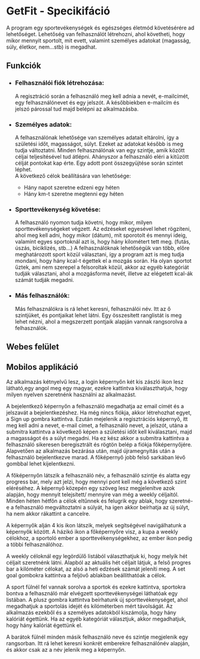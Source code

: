 # GetFit - Specikifáció
A program egy sportevékenységek és egészséges életmód követésérére ad lehetőséget. Lehetőség van felhasználót létrehozni, ahol követheti, hogy mikor mennyit sportolt, mit evett, valamint személyes adatokat (magasság, súly, életkor, nem...stb) is megadhat. 

## Funkciók
* ### Felhasználói fiók létrehozása:
  A regisztráció során a felhasználó meg kell adnia a nevét, e-mailcímét, egy felhasználónevet és egy jelszót. A későbbiekben e-mailcím és jelszó párossal tud majd belépni az alkalmazásba. 
  
* ### Személyes adatok:
  A felhasználónak lehetősége van személyes adatait eltárolni, így a születési időt, magasságot, súlyt. Ezeket az adatokat később is meg tudja változtatni. Minden felhasználónak van egy szintje, amik között céljai teljesítésével tud átlépni.  Ahányszor a felhasználó eléri a kitűzött célját pontokat kap érte. Egy adott pont összegyüjtése során szintet léphet.\
  A következő célok beállítására van lehetősége:
    * Hány napot szeretne edzeni egy héten
    * Hány km-t szeretne megtenni egy héten  

  
* ### Sporttevékenység követése:
  A felhasználó nyomon tudja követni, hogy mikor, milyen sporttevékenységeket végzett. Az edzéseket egyesével lehet rögzíteni, ahol meg kell adni, hogy mikor (dátum), mit sporotolt és mennyi ideig, valamint egyes sportoknál azt is, hogy hány kilométert tett meg. (futás, úszás, biciklizés, stb...) A felhasználóknak lehetőségük van több, előre meghatározott sport közül választani, így a program azt is meg tudja mondani, hogy hány kcal-t égettek el a mozgás során. Ha olyan sportot űztek, ami nem szerepel a felsoroltak közül, akkor az egyéb kategóriát tudják választani, ahol a mozgásforma nevét, illetve az elégetett kcal-ák számát tudják megadni.
  
* ### Más felhasználók:
  Más felhasználókra is rá lehet keresni, felhasználói név. Itt az ő szintjüket, és pontjaikat lehet látni.
  Egy összesített ranglistát is meg lehet nézni, ahol a megszerzett pontjaik alapján vannak rangsorolva a felhasználók.

## Webes felület

## Mobilos applikáció

Az alkalmazás kétnyelvű lesz, a login képernyőn két kis zászló ikon lesz látható,egy angol meg egy magyar, ezekre kattintva kiválaszthatjuk, hogy milyen nyelven szeretnénk használni az alkalmazást.

A bejelentkező képernyőn a felhasználó megadhatja az email címét és a jelszavát a bejelentkezéshez. Ha még nincs fiókja, akkor létrehozhat egyet, a Sign up gombra kattintva. Ezután mejelenik a regisztrációs képernyő, itt meg kell adni a nevet, e-mail címet, a felhasználó nevet, a jelszót, utána a submitra kattintva a következő képen a születési időt kell kiválasztani, majd a magasságot és a súlyt megadni. Ha ez kész akkor a submitra kattintva a felhasználó sikeresen beregisztrált és rögtön belép a fiókja főképernyőjére.
Alapvetően az alkalmazás bezárása után, majd újramegnyitás után a felhasználó bejelentkezve marad. A főképernyő jobb felső sarkában lévő gombbal lehet kijelentkezni.

A főképernyőn látszik a felhasználó név, a felhasználó szintje és alatta egy progress bar, mely azt jelzi, hogy mennyi pont kell még a következő szint eléréséhez.
A képernyő közepén egy szöveg lesz megjelenítve azok alapján, hogy mennyit telejsített/ mennyire van még a weekly céljaitól.
Minden héten hétfőn a célok eltűnnek és felugrik egy ablak, hogy szeretné-e a felhasználó megváltoztatni a súlyát, ha igen akkor beírhatja az új súlyt, ha nem akkor rákattint a cancelre.

A képernyők alján 4 kis ikon látszik, melyek segítségével navigálhatunk a képernyők között. A házikó ikon a főképernyőre visz, a kupa a weekly célokhoz, a sportoló ember a sporttevékenységekhez, az ember ikon pedig a többi felhasználóhoz.

A weekly céloknál egy legördülő listából választhatjuk ki, hogy melyik hét céljait szeretnénk látni. Alapból az aktuális hét céljait látjuk, a felső progres bar a kilóméter célokat, az alsó a heti edzések számát jeleníti meg. A set goal gombokra kattintva a feljövő ablakban beállíthatóak a célok.

A sport fülnél fel vannak sorolva a sportok és ezekre kattintva, sportokra bontva a felhasználó  már elvégzett sporttevékenységei láthatóak egy listában. A plusz gombra kattintva beírhatunk új sporttevékenységet, ahol megadhatjuk a sportolás idejét és kilóméterben mért távolságát. Az alkalmazás ezekből és a személyes adatokból kiszámolja, hogy hány kalóriát égettünk. Ha az egyéb kategóriát választjuk, akkor megadhatjuk, hogy hány kalóriát égettünk el. 

A barátok fülnél minden másik felhasználó neve és szintje megjelenik egy rangsorban. Itt rá lehet keresni konkrét emberekre felhasználónév alapján, és akkor csak az a név jelenik meg a képernyőn.









